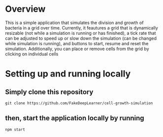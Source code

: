 # Overview
This is a simple application that simulates the division and growth of bacteria in a grid over time. Currently, it feautures a grid that is dynamically resizable (not while a simulation is running or has finished),
a tick rate that can be adjusted to speed up or slow down the simulation (can be changed while simulation is running), and buttons to start, resume and reset the simulation. Additionally, you can place or remove cells from the grid by clicking on individual cells


# Setting up and running locally

## Simply clone this repository 
```
git clone https://github.com/FakeDeepLearner/cell-growth-simulation
```

## then, start the application locally by running
```
npm start
```
